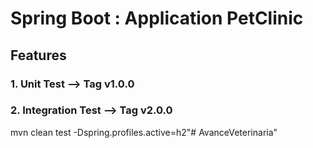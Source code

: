 # Spring Boot : Application PetClinic

## Features  

### 1.  Unit Test  --> Tag v1.0.0
### 2.  Integration Test  --> Tag v2.0.0
mvn clean test -Dspring.profiles.active=h2"# AvanceVeterinaria" 
